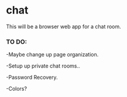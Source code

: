 # chat
This will be a browser web app for a chat room.

### TO DO:

-Maybe change up page organization.

-Setup up private chat rooms..

-Password Recovery.

-Colors?
